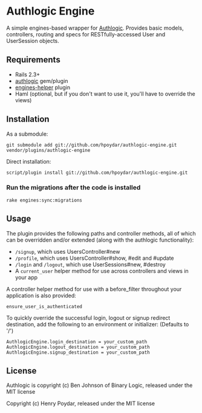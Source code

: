 # Authlogic Engine

A simple engines-based wrapper for [Authlogic](http://github.com/binarylogic/authlogic). Provides basic models, controllers, routing and specs for RESTfully-accessed User and UserSession objects.

## Requirements

* Rails 2.3+
* [authlogic](http://github.com/binarylogic/authlogic) gem/plugin 
* [engines-helper](http://github.com/hpoydar/engines-helper) plugin
* Haml (optional, but if you don't want to use it, you'll have to override the views)

## Installation

As a submodule:
    
    git submodule add git://github.com/hpoydar/authlogic-engine.git vendor/plugins/authlogic-engine
  
Direct installation:

    script/plugin install git://github.com/hpoydar/authlogic-engine.git

### Run the migrations after the code is installed

    rake engines:sync:migrations

## Usage

The plugin provides the following paths and controller methods, all of which can be overridden and/or extended (along with the authlogic functionality):

* `/signup`, which uses UsersController#new
* `/profile`, which uses UsersController#show, #edit and #update
* `/login` and `/logout`, which use UserSessions#new, #destroy
* A `current_user` helper method for use across controllers and views in your app

A controller helper method for use with a before_filter throughout your application is also provided:

    ensure_user_is_authenticated

To quickly override the successful login, logout or signup redirect destination, add the following to an environment or initializer: (Defaults to '/')

    AuthlogicEngine.login_destination = your_custom_path
    AuthlogicEngine.logout_destination = your_custom_path
    AuthlogicEngine.signup_destination = your_custom_path

## License

Authlogic is copyright (c) Ben Johnson of Binary Logic, released under the MIT license

Copyright (c) Henry Poydar, released under the MIT license
